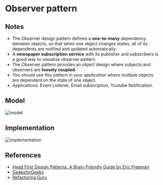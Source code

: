 # Observer pattern
## Notes 
* The Observer design pattern defines a **one-to-many** dependency between objects, so that when one object changes states, all of its dependents are notified and updated automatically.
* A **newspaper subscription service** with its publisher and subscribers is a good way to visualize observer pattern.
* The Observer pattern provides an object design where subjects and observers are **loosely coupled**.
* You should use this pattern in your application where multiple objects are dependent on the state of one object.
* Applications: Event Listener, Email subscription, Youtube Notification.
## Model
![model](https://www.researchgate.net/profile/Armando_Rene_Narvaez_Contreras/publication/314175216/figure/fig6/AS:467513608806407@1488475338457/Observer-pattern-class-diagram.png)    

## Implementation
![implementation](https://media.geeksforgeeks.org/wp-content/uploads/ObserverPatternSet-2.png)

## References
* [Head First Design Patterns: A Brain-Friendly Guide by Eric Freeman](https://www.amazon.com/Head-First-Design-Patterns-Brain-Friendly/dp/0596007124)
* [GeeksforGeeks](https://www.geeksforgeeks.org/observer-pattern-set-2-implementation/?ref=rp)
* [Refactoring Guru](https://refactoring.guru/design-patterns/observer)